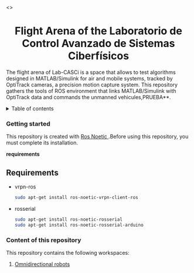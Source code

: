 <>
<h1 align="center">Flight Arena of the Laboratorio de Control Avanzado de Sistemas Ciberfísicos</h1>
<p>The flight arena of Lab-CASCi is a space that allows to test algorithms designed in MATLAB/Simulink for air and mobile systems, tracked by OptiTrack cameras, a precision motion capture system. This repository gathers the tools of ROS environment that links MATLAB/Simulink with OptiTrack data and commands the unmanned vehicules,PRUEBA**.

<details>
  <summary>Table of contents</summary>
  <ol>
    <li>
      <a href="#getting-started">Getting Started</a>
      <ul>
        <li><a href="#requirements">Requirements</a></li>
      </ul>
    </li>
  </ol>
</details>


<h3 id="#geting-started">Getting started</h3>
<p>This repository is created with <a href="http://wiki.ros.org/noetic">Ros Noetic </a> .Before using this repository, you must complete its installation.</p>

<b id="#requirements">requirements</b>
## Requirements
* vrpn-ros
  ```sh
  sudo apt-get install ros-noetic-vrpn-client-ros
  ```
* rosserial
  ```sh
  sudo apt-get install ros-noetic-rosserial
  sudo apt-get install ros-noetic-rosserial-arduino
  ```

<h3 id="#content">Content of this repository</h3>
This repository contains the following workspaces:
  <ol>
    <li>
      <a href="https://github.com/LuisJongInd/Lab_CASCi/tree/master/omni_robots">Omnidirectional robots</a>
    </li>
  </ol>

  

